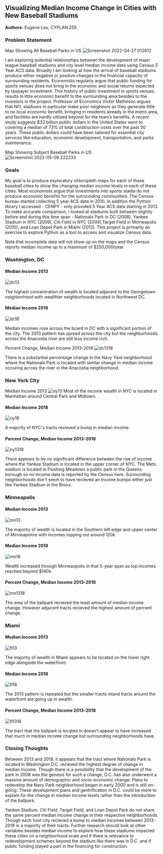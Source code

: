 ## Visualizing Median Income Change in Cities with New Baseball Stadiums

**Authors:** Eugene Lau, CYPLAN 255

### Problem Statement
Map Showing All Baseball Parks in US
![Screenshot 2022-04-27 012612](https://user-images.githubusercontent.com/98058718/167568144-8f65c7d2-9036-4c75-9f85-49c48859514c.jpg)


I am exploring potential relationships between the development of major league baseball stadiums and city level median income data using Census 5 Year ACS data. Broadly I am looking at how the arrival of baseball stadiums produce either negative or positive changes in the financial capacity of surrounding residents. Economists regularly argue that public funding for sports venues does not bring in the economic and social returns expected by taxpayer investment. This history of public investment in sports venues results in little economic benefit to the surrounding area besides to the investors in the project. Professor of Economics Victor Matheson argues that NFL stadiums in particular make poor neighbors as they generate little to no local economic benefit, bringing in residents already in the metro area, and facilities are hardly utilized beyond for the team’s benefits. A recent study suggests $33 billion public dollars in the United States went to covering a median of 73% of total construction costs over the past 30 years. These public dollars could have been tailored for essential city services like education, economic development, transportation, and parks maintenance.  

Map Showing Subject Baseball Parks in US
![Screenshot 2022-05-09 222233](https://user-images.githubusercontent.com/98058718/167548157-453d7c75-072b-4ea7-8196-fd5af85eb694.jpg)

### Goals
My goal is to produce exploratory chloropleth maps for each of these baseball cities to show the changing median income levels in each of these cities. Most economists argue that investments into sports stadia do not produce economic benefits for the surrounding communities. The Census bureau started collecting 5 year ACS data in 2010. In addition the Python library I accessed - CENPY - only provided 5 Year ACS data starting in 2013. To make accurate comparison, I looked at stadiums built between slightly before and during this time span - Nationals Park in DC (2008), Yankee Stadium in NYC (2009), Citi Field in NYC (2009),Target Field in Minneapolis (2010), and Loan Depot Park in Miami (2012). This project is primarily an exercise to explore Python as a tool to access and visualize Census data.

Note that incomplete data will not show up on the maps and the Census reports median income up to a maximum of $250,000/year.


### Washington, DC

#### Median Income 2013
![dc13](https://user-images.githubusercontent.com/98058718/167570431-05eee5ba-8f3c-4d65-b7b7-ed4b50cd8f07.png)


The highest concentration of wealth is located adjacent to the Georgetown neighborhood with wealthier neighborhoods located in Northwest DC.


#### Median Income 2018
![dc18](https://user-images.githubusercontent.com/98058718/167570447-c87bbdb6-cca0-4913-94af-e06c6eb7bfb2.png)


Median incomes rose across the board in DC with a significant portion of the city. The 2013 pattern has spread across the city but the neighborhoods across the Anacostia river are still less income rich. 


Percent Change, Median Income 2013-2018
![dc1318](https://user-images.githubusercontent.com/98058718/167562307-ea06365e-722e-4e16-8369-804a741b54cd.png)

There is a substantial percentage change in the Navy Yard neighborhood where the Nationals Park is located with similar change in median income occuring across the river in the Anacostia neighborhood.



### New York City

Median Income 2013
![ny13](https://user-images.githubusercontent.com/98058718/167562321-03a55e15-a05d-4c9e-941f-cf89b7d9b60a.png)
Most of the income wealth in NYC is located in Manhattan around Central Park and Midtown. 



#### Median Income 2018
![ny18](https://user-images.githubusercontent.com/98058718/167562328-e1417dec-9e7e-44b3-8e41-294ee89869da.png)

A majority of NYC's tracts recieved a bump in median income. 



#### Percent Change, Median Income 2013-2018
![ny1318](https://user-images.githubusercontent.com/98058718/167562341-9e6ec93e-e3d8-4094-bd97-9c2bc0385b69.png)

There appears to be no significant difference between the rise of income where the Yankee Stadium is located in the upper corner of NYC. The Mets stadium is located in Flushing Meadows a public park in the Queens borough so no income data is reported by the Census here. Surrounding neighborhoods don't seem to have recieved an income bumpo either just like Yankee Stadium in the Bronx. 



### Minneapolis

#### Median Income 2013
![mn13](https://user-images.githubusercontent.com/98058718/167570505-7c1e7ad2-6b39-4394-99a9-43f2338d28b8.png)


The majority of wealth is located in the Southern left edge and upper center of Minneapolois with incomes topping out around 120k.



#### Median Income 2018
![mn18](https://user-images.githubusercontent.com/98058718/167570525-d3097910-9153-4b8b-bd08-1aac108e0c22.png)


Wealth increased through Minneaopolis in that 5-year span as top incomes reached beyond $140k.



#### Percent Change, Median Income 2013-2018
![mn1318](https://user-images.githubusercontent.com/98058718/167562395-cde7e8e0-9fa5-470e-b731-09e4d63272ad.png)

The area of the ballpark recieved the least amount of median income change. However adjacent tracts recieved the highest amount of percent change.


### Miami

#### Median Income 2013
![fl13](https://user-images.githubusercontent.com/98058718/167570558-76eae43a-4c03-4d01-b334-17e3d3a6bdec.png)

The majority of wealth in Miami appears to be located on the lower right edge alongside the waterfront. 



#### Median Income 2018
![fl18](https://user-images.githubusercontent.com/98058718/167570573-783c7fb0-f6e1-4245-9286-f659de709706.png)

The 2013 pattern is repeated but the smaller tracts inland tracts around the waterfront are going up in wealth. 



#### Percent Change, Median Income 2013-2018
![fl1318](https://user-images.githubusercontent.com/98058718/167562421-5a645ef6-708c-4e56-ae08-16d152f60803.png)

The tract that the ballpark is located in doesn't appear to have increased that much in median income change but surrounding neighborhoods have. 

### Closing Thoughts

Between 2013 and 2018, it appears that the tract where Nationals Park is located in Washington D.C. recieved the highest degree of change in median income. Though there is a possibility that the development of the park in 2008 was the genesis for such a change, D.C. has also underwent a massive amount of demographic and socio-economic change. Plans to redevelop the Navy Park neighborhood began in early 2000 and is still on-going. These development plans and gentrification in D.C. could be more to explain for the change in median income levels rather than the introduction of the ballpark. 

Yankee Stadium, Citi Field, Target Field, and Loan Depot Park do not share the same percent median income change in their respective neighborhoods. Though each host city recieved a bump to median incomes between 2013-2018 in a majority of their tracts. Further research should look at other variables besides median income to explore how these stadiums impacted these cities on a neighborhood scale and if there is relevance to redevelopment schemes beyond the stadium like there was in D.C. and if public funding played a part in the financing for construction. 
